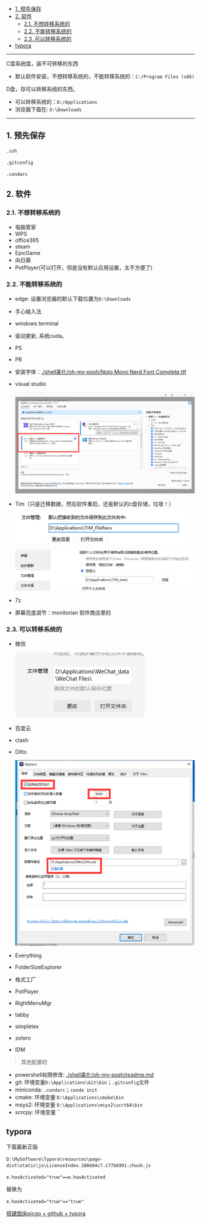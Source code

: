 - [1. 预先保存](#1-预先保存)
- [2. 软件](#2-软件)
  - [2.1. 不想转移系统的](#21-不想转移系统的)
  - [2.2. 不能转移系统的](#22-不能转移系统的)
  - [2.3. 可以转移系统的](#23-可以转移系统的)
- [typora](#typora)


---

C盘系统盘，装不可转移的东西
- 默认软件安装，不想转移系统的，不能转移系统的：`C:/Program Files (x86)`

D盘，存可以转移系统的东西。
- 可以转移系统的：`D:/Applications`
- 浏览器下载在: `D:\Downloads`
---

## 1. 预先保存

`.ssh`

`.gitconfig`

`.condarc`


## 2. 软件

### 2.1. 不想转移系统的

- 电脑管家
- WPS
- office365
- steam
- EpicGame
- 向日葵
- PotPlayer(可以打开，但是没有默认应用设置，太不方便了)

### 2.2. 不能转移系统的
- edge: 设置浏览器的默认下载位置为`D:\Downloads`
- 手心输入法
- windows terminal
- 驱动更新, 系统cuda。
- PS
- PR
- 安装字体：[./shell美化/oh-my-posh/Noto Mono Nerd Font Complete.ttf](./shell美化/oh-my-posh/Noto%20Mono%20Nerd%20Font%20Complete.ttf)
- visual studio

  ![Alt text](../../images/image-3.png)


- Tim（只是迁移数据，然后软件重启，还是默认的c盘存储，垃圾！）

    ![Alt text](../../images/image-5.png)
    
    ![Alt text](../../images/image-4.png)
- 7z
- 屏幕亮度调节：monitorian 软件商店里的

### 2.3. 可以转移系统的

- 微信

  ![Alt text](../../images/image-6.png)

- 百度云
- clash
- Ditto

    ![Alt text](../../images/image-7.png)
- Everything
- FolderSizeExplorer
- 格式工厂
- PotPlayer
- RightMenuMgr
- tabby
- simpletex
- zotero
- IDM

> 其他配置的

- powershell权限修改: [./shell美化/oh-my-posh/readme.md](./shell美化/oh-my-posh/readme.md)
- git: 环境变量`D:\Applications\Git\bin`；`.gitconfig`文件
- miniconda: `.condarc`；`conda init`
- cmake: 环境变量 `D:\Applications\cmake\bin`
- msys2: 环境变量 `D:\Applications\msys2\ucrt64\bin`
- scrcpy: 环境变量 ``

## typora

下载最新正版

`D:\MySoftware\Typora\resources\page-dist\static\js\LicenseIndex.180dd4c7.c77b6991.chunk.js`

`e.hasActivated="true"==e.hasActivated`

替换为

`e.hasActivated="true"=="true"`

[搭建图床picgo + github + typora](https://blog.csdn.net/xdnxl/article/details/129466060)